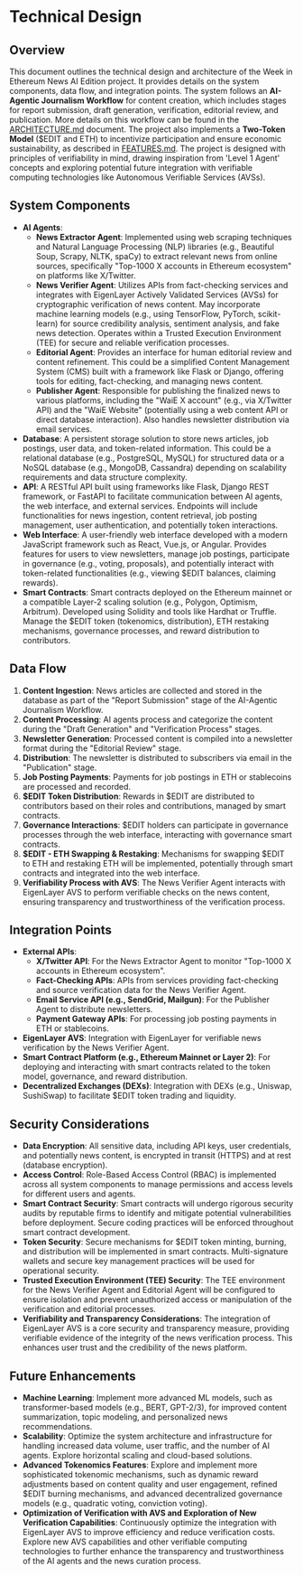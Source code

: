 # Technical Design

## Overview

This document outlines the technical design and architecture of the Week in Ethereum News AI Edition project. It provides details on the system components, data flow, and integration points. The system follows an **AI-Agentic Journalism Workflow** for content creation, which includes stages for report submission, draft generation, verification, editorial review, and publication.  More details on this workflow can be found in the [ARCHITECTURE.md](ARCHITECTURE.md) document.  The project also implements a **Two-Token Model** ($EDIT and ETH) to incentivize participation and ensure economic sustainability, as described in [FEATURES.md](FEATURES.md). The project is designed with principles of verifiability in mind, drawing inspiration from 'Level 1 Agent' concepts and exploring potential future integration with verifiable computing technologies like Autonomous Verifiable Services (AVSs).

## System Components

- **AI Agents**:
    - **News Extractor Agent**: Implemented using web scraping techniques and Natural Language Processing (NLP) libraries (e.g., Beautiful Soup, Scrapy, NLTK, spaCy) to extract relevant news from online sources, specifically "Top-1000 X accounts in Ethereum ecosystem" on platforms like X/Twitter.
    - **News Verifier Agent**: Utilizes APIs from fact-checking services and integrates with EigenLayer Actively Validated Services (AVSs) for cryptographic verification of news content. May incorporate machine learning models (e.g., using TensorFlow, PyTorch, scikit-learn) for source credibility analysis, sentiment analysis, and fake news detection. Operates within a Trusted Execution Environment (TEE) for secure and reliable verification processes.
    - **Editorial Agent**: Provides an interface for human editorial review and content refinement.  This could be a simplified Content Management System (CMS) built with a framework like Flask or Django, offering tools for editing, fact-checking, and managing news content.
    - **Publisher Agent**: Responsible for publishing the finalized news to various platforms, including the "WaiE X account" (e.g., via X/Twitter API) and the "WaiE Website" (potentially using a web content API or direct database interaction).  Also handles newsletter distribution via email services.
- **Database**:  A persistent storage solution to store news articles, job postings, user data, and token-related information.  This could be a relational database (e.g., PostgreSQL, MySQL) for structured data or a NoSQL database (e.g., MongoDB, Cassandra) depending on scalability requirements and data structure complexity.
- **API**:  A RESTful API built using frameworks like Flask, Django REST framework, or FastAPI to facilitate communication between AI agents, the web interface, and external services. Endpoints will include functionalities for news ingestion, content retrieval, job posting management, user authentication, and potentially token interactions.
- **Web Interface**:  A user-friendly web interface developed with a modern JavaScript framework such as React, Vue.js, or Angular.  Provides features for users to view newsletters, manage job postings, participate in governance (e.g., voting, proposals), and potentially interact with token-related functionalities (e.g., viewing $EDIT balances, claiming rewards).
- **Smart Contracts**: Smart contracts deployed on the Ethereum mainnet or a compatible Layer-2 scaling solution (e.g., Polygon, Optimism, Arbitrum).  Developed using Solidity and tools like Hardhat or Truffle.  Manage the $EDIT token (tokenomics, distribution), ETH restaking mechanisms, governance processes, and reward distribution to contributors.

## Data Flow

1. **Content Ingestion**: News articles are collected and stored in the database as part of the "Report Submission" stage of the AI-Agentic Journalism Workflow.
2. **Content Processing**: AI agents process and categorize the content during the "Draft Generation" and "Verification Process" stages.
3. **Newsletter Generation**: Processed content is compiled into a newsletter format during the "Editorial Review" stage.
4. **Distribution**: The newsletter is distributed to subscribers via email in the "Publication" stage.
5. **Job Posting Payments**: Payments for job postings in ETH or stablecoins are processed and recorded.
6. **$EDIT Token Distribution**: Rewards in $EDIT are distributed to contributors based on their roles and contributions, managed by smart contracts.
7. **Governance Interactions**: $EDIT holders can participate in governance processes through the web interface, interacting with governance smart contracts.
8. **$EDIT - ETH Swapping & Restaking**: Mechanisms for swapping $EDIT to ETH and restaking ETH will be implemented, potentially through smart contracts and integrated into the web interface.
9. **Verifiability Process with AVS**: The News Verifier Agent interacts with EigenLayer AVS to perform verifiable checks on the news content, ensuring transparency and trustworthiness of the verification process.

## Integration Points

- **External APIs**:
    - **X/Twitter API**: For the News Extractor Agent to monitor "Top-1000 X accounts in Ethereum ecosystem".
    - **Fact-Checking APIs**: APIs from services providing fact-checking and source verification data for the News Verifier Agent.
    - **Email Service API (e.g., SendGrid, Mailgun)**: For the Publisher Agent to distribute newsletters.
    - **Payment Gateway APIs**: For processing job posting payments in ETH or stablecoins.
- **EigenLayer AVS**: Integration with EigenLayer for verifiable news verification by the News Verifier Agent.
- **Smart Contract Platform (e.g., Ethereum Mainnet or Layer 2)**:  For deploying and interacting with smart contracts related to the token model, governance, and reward distribution.
- **Decentralized Exchanges (DEXs)**: Integration with DEXs (e.g., Uniswap, SushiSwap) to facilitate $EDIT token trading and liquidity.

## Security Considerations

- **Data Encryption**: All sensitive data, including API keys, user credentials, and potentially news content, is encrypted in transit (HTTPS) and at rest (database encryption).
- **Access Control**: Role-Based Access Control (RBAC) is implemented across all system components to manage permissions and access levels for different users and agents.
- **Smart Contract Security**: Smart contracts will undergo rigorous security audits by reputable firms to identify and mitigate potential vulnerabilities before deployment. Secure coding practices will be enforced throughout smart contract development.
- **Token Security**: Secure mechanisms for $EDIT token minting, burning, and distribution will be implemented in smart contracts. Multi-signature wallets and secure key management practices will be used for operational security.
- **Trusted Execution Environment (TEE) Security**: The TEE environment for the News Verifier Agent and Editorial Agent will be configured to ensure isolation and prevent unauthorized access or manipulation of the verification and editorial processes.
- **Verifiability and Transparency Considerations**:  The integration of EigenLayer AVS is a core security and transparency measure, providing verifiable evidence of the integrity of the news verification process.  This enhances user trust and the credibility of the news platform.

## Future Enhancements

- **Machine Learning**: Implement more advanced ML models, such as transformer-based models (e.g., BERT, GPT-2/3), for improved content summarization, topic modeling, and personalized news recommendations.
- **Scalability**: Optimize the system architecture and infrastructure for handling increased data volume, user traffic, and the number of AI agents. Explore horizontal scaling and cloud-based solutions.
- **Advanced Tokenomics Features**: Explore and implement more sophisticated tokenomic mechanisms, such as dynamic reward adjustments based on content quality and user engagement, refined $EDIT burning mechanisms, and advanced decentralized governance models (e.g., quadratic voting, conviction voting).
- **Optimization of Verification with AVS and Exploration of New Verification Capabilities**: Continuously optimize the integration with EigenLayer AVS to improve efficiency and reduce verification costs. Explore new AVS capabilities and other verifiable computing technologies to further enhance the transparency and trustworthiness of the AI agents and the news curation process.
